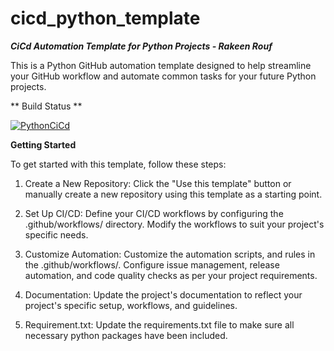 # cicd_python_template
***CiCd Automation Template for Python Projects - Rakeen Rouf***

This is a Python GitHub automation template designed to help streamline your GitHub workflow and automate common tasks for your future Python projects.

** Build Status **

[![PythonCiCd](https://github.com/rmr327/cicd_python_template/actions/workflows/python_ci_cd.yml/badge.svg)](https://github.com/rmr327/cicd_python_template/actions/workflows/python_ci_cd.yml)

**Getting Started**

To get started with this template, follow these steps:

1) Create a New Repository: 
Click the "Use this template" button or manually create a new repository using this template as a starting point.

2) Set Up CI/CD: 
Define your CI/CD workflows by configuring the .github/workflows/ directory. Modify the workflows to suit your project's specific needs. 

3) Customize Automation: 
Customize the automation scripts, and rules in the .github/workflows/. Configure issue management, release automation, and code quality checks as per your project requirements.

4) Documentation: 
Update the project's documentation to reflect your project's specific setup, workflows, and guidelines.

5) Requirement.txt:
Update the requirements.txt file to make sure all necessary python packages have been included.
